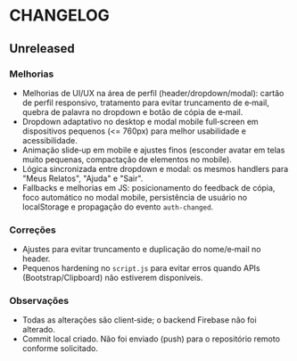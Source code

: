 # CHANGELOG

## Unreleased

### Melhorias
- Melhorias de UI/UX na área de perfil (header/dropdown/modal): cartão de perfil responsivo, tratamento para evitar truncamento de e‑mail, quebra de palavra no dropdown e botão de cópia de e‑mail.
- Dropdown adaptativo no desktop e modal mobile full‑screen em dispositivos pequenos (<= 760px) para melhor usabilidade e acessibilidade.
- Animação slide‑up em mobile e ajustes finos (esconder avatar em telas muito pequenas, compactação de elementos no mobile).
- Lógica sincronizada entre dropdown e modal: os mesmos handlers para "Meus Relatos", "Ajuda" e "Sair".
- Fallbacks e melhorias em JS: posicionamento do feedback de cópia, foco automático no modal mobile, persistência de usuário no localStorage e propagação do evento `auth-changed`.

### Correções
- Ajustes para evitar truncamento e duplicação do nome/e‑mail no header.
- Pequenos hardening no `script.js` para evitar erros quando APIs (Bootstrap/Clipboard) não estiverem disponíveis.

### Observações
- Todas as alterações são client‑side; o backend Firebase não foi alterado.
- Commit local criado. Não foi enviado (push) para o repositório remoto conforme solicitado.
